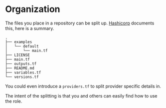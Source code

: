 # Organization

The files you place in a repository can be split up. [Hashicorp](https://www.terraform.io/docs/language/modules/develop/structure.html) documents this, here is a summary.

```tree
.
├── examples
│   └── default
│       └── main.tf
├── LICENSE
├── main.tf
├── outputs.tf
├── README.md
├── variables.tf
└── versions.tf
```

You could even introduce a `providers.tf` to split provider specific details in.

The intent of the splitting is that you and others can easily find how to use the role.

